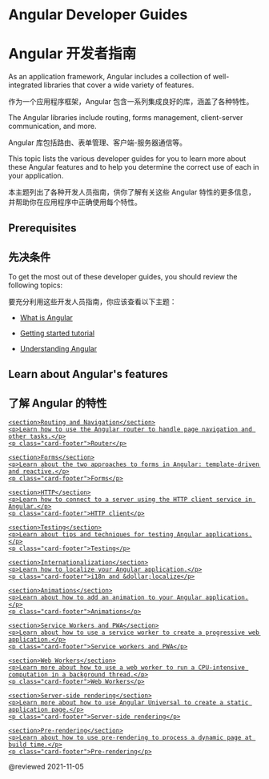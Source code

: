 # Angular Developer Guides

# Angular 开发者指南

As an application framework, Angular includes a collection of well-integrated libraries that cover a wide variety of features.

作为一个应用程序框架，Angular 包含一系列集成良好的库，涵盖了各种特性。

The Angular libraries include routing, forms management, client-server communication, and more.

Angular 库包括路由、表单管理、客户端-服务器通信等。

This topic lists the various developer guides for you to learn more about these Angular features and to help you determine the correct use of each in your application.

本主题列出了各种开发人员指南，供你了解有关这些 Angular 特性的更多信息，并帮助你在应用程序中正确使用每个特性。

## Prerequisites

## 先决条件

To get the most out of these developer guides, you should review the following topics:

要充分利用这些开发人员指南，你应该查看以下主题：

* [What is Angular][AioGuideWhatIsAngular]

* [Getting started tutorial][AioStart]

* [Understanding Angular][AioGuideUnderstandingAngularOverview]

## Learn about Angular's features

## 了解 Angular 的特性

<div class="card-container">
  <a href="guide/routing-overview" class="docs-card" title="Routing and navigation developer guide">

```
<section>Routing and Navigation</section>
<p>Learn how to use the Angular router to handle page navigation and other tasks.</p>
<p class="card-footer">Router</p>
```

  </a>
  <a href="guide/forms-overview" class="docs-card" title="Angular forms developer guide">

```
<section>Forms</section>
<p>Learn about the two approaches to forms in Angular: template-driven and reactive.</p>
<p class="card-footer">Forms</p>
```

  </a>
  <a href="guide/http" class="docs-card" title="Angular HTTP client developer guide">

```
<section>HTTP</section>
<p>Learn how to connect to a server using the HTTP client service in Angular.</p>
<p class="card-footer">HTTP client</p>
```

  </a>
  <a href="guide/testing" class="docs-card" title="Angular testing developer guide">

```
<section>Testing</section>
<p>Learn about tips and techniques for testing Angular applications.</p>
<p class="card-footer">Testing</p>
```

  </a>
  <a href="guide/i18n-overview" class="docs-card" title="Angular internationalization developer guide">

```
<section>Internationalization</section>
<p>Learn how to localize your Angular application.</p>
<p class="card-footer">i18n and &dollar;localize</p>
```

  </a>
  <a href="guide/animations" class="docs-card" title="Angular animations developer guide">

```
<section>Animations</section>
<p>Learn about how to add an animation to your Angular application.</p>
<p class="card-footer">Animations</p>
```

  </a>
  <a href="guide/service-worker-intro" class="docs-card" title="Angular service worker developer guide">

```
<section>Service Workers and PWA</section>
<p>Learn about how to use a service worker to create a progressive web application.</p>
<p class="card-footer">Service workers and PWA</p>
```

  </a>
  <a href="guide/web-worker" class="docs-card" title="Web Workers">

```
<section>Web Workers</section>
<p>Learn more about how to use a web worker to run a CPU-intensive computation in a background thread.</p>
<p class="card-footer">Web Workers</p>
```

  </a>
  <a href="guide/universal" class="docs-card" title="Server-side rendering">

```
<section>Server-side rendering</section>
<p>Learn more about how to use Angular Universal to create a static application page.</p>
<p class="card-footer">Server-side rendering</p>
```

  </a>
  <a href="guide/prerendering" class="docs-card" title="Pre-rendering">

```
<section>Pre-rendering</section>
<p>Learn about how to use pre-rendering to process a dynamic page at build time.</p>
<p class="card-footer">Pre-rendering</p>
```

  </a>

</div>

<!-- links -->

[AioGuideUnderstandingAngularOverview]: guide/understanding-angular-overview "Understanding Angular | Angular"

[AioGuideWhatIsAngular]: guide/what-is-angular "What is Angular\? | Angular"

[AioStart]: start "Getting started with Angular | Angular"

<!-- external links -->

<!-- end links -->

@reviewed 2021-11-05